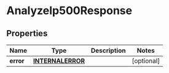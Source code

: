 

# AnalyzeIp500Response


## Properties

| Name | Type | Description | Notes |
|------------ | ------------- | ------------- | -------------|
|**error** | [**INTERNALERROR**](INTERNALERROR.md) |  |  [optional] |



